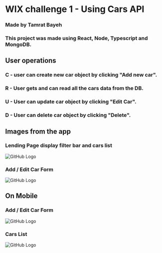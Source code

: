 # WIX challenge 1 - Using Cars API 
### Made by Tamrat Bayeh

### This project was made using React, Node, Typescript and MongoDB.

## User operations
### C - user can create new car object by clicking "Add new car".
### R - User gets and can read all the cars data from the DB.
### U - User can update car object by clicking "Edit Car".
### D - User can delete car object by clicking "Delete".

##
##

## Images from the app

### Lending Page display filter bar and cars list
![GitHub Logo](https://i.imgur.com/9bQCgzI.png)

### Add / Edit Car Form
![GitHub Logo](https://i.imgur.com/lqca9j4.png)

## On Mobile 

### Add / Edit Car Form 
![GitHub Logo](https://imgur.com/iKSTDY8.png)

### Cars List
![GitHub Logo](https://imgur.com/fh54tdf.png)
